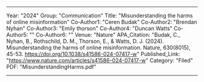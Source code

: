---

   Year: "2024"
   Group: "Communication"
   Title: "Misunderstanding the harms of online misinformation"
   Co-Author1: "Ceren Budak"
   Co-Author2: "Brendan Nyhan"
   Co-Author3: "Emily thorson"
   Co-Author4: "Duncan Watts"
   Co-Author5: ""
   Co-Author6: ""
   Venue: "Nature"
   APA_Citation: "Budak, C., Nyhan, B., Rothschild, D. M., Thorson, E., & Watts, D. J. (2024). Misunderstanding the harms of online misinformation. Nature, 630(8015), 45-53. https://doi.org/10.1038/s41586-024-07417-w"
   Published_Link: "https://www.nature.com/articles/s41586-024-07417-w"
   Category: "Filed"
   PDF: "MisunderstandingHarms.pdf"

---